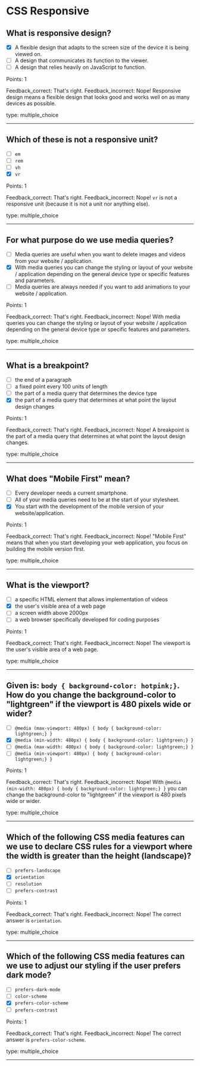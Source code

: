 # CSS Responsive

## What is responsive design?

- [x] A flexible design that adapts to the screen size of the device it is being viewed on.
- [ ] A design that communicates its function to the viewer.
- [ ] A design that relies heavily on JavaScript to function.

Points: 1

Feedback_correct: That's right.
Feedback_incorrect: Nope! Responsive design means a flexible design that looks good and works well on as many devices as possible.

type: multiple_choice

---

## Which of these is not a responsive unit?

- [ ] `em`
- [ ] `rem`
- [ ] `vh`
- [x] `vr`

Points: 1

Feedback_correct: That's right.
Feedback_incorrect: Nope! `vr` is not a responsive unit (because it is not a unit nor anything else).

type: multiple_choice

---

## For what purpose do we use media queries?

- [ ] Media queries are useful when you want to delete images and videos from your website / application.
- [x] With media queries you can change the styling or layout of your website / application depending on the general device type or specific features and parameters.
- [ ] Media queries are always needed if you want to add animations to your website / application.

Points: 1

Feedback_correct: That's right.
Feedback_incorrect: Nope! With media queries you can change the styling or layout of your website / application depending on the general device type or specific features and parameters.

type: multiple_choice

---

## What is a breakpoint?

- [ ] the end of a paragraph
- [ ] a fixed point every 100 units of length
- [ ] the part of a media query that determines the device type
- [x] the part of a media query that determines at what point the layout design changes

Points: 1

Feedback_correct: That's right.
Feedback_incorrect: Nope! A breakpoint is the part of a media query that determines at what point the layout design changes.

type: multiple_choice

---

## What does "Mobile First" mean?

- [ ] Every developer needs a current smartphone.
- [ ] All of your media queries need to be at the start of your stylesheet.
- [x] You start with the development of the mobile version of your website/application.

Points: 1

Feedback_correct: That's right.
Feedback_incorrect: Nope! "Mobile First" means that when you start developing your web application, you focus on building the mobile version first.

type: multiple_choice

---

## What is the viewport?

- [ ] a specific HTML element that allows implementation of videos
- [x] the user's visible area of a web page
- [ ] a screen width above 2000px
- [ ] a web browser specifically developed for coding purposes

Points: 1

Feedback_correct: That's right.
Feedback_incorrect: Nope! The viewport is the user's visible area of a web page.

type: multiple_choice

---

## Given is: `body { background-color: hotpink;}`. How do you change the background-color to "lightgreen" if the viewport is 480 pixels wide or wider?

- [ ] `@media (max-viewport: 480px) { body { background-color: lightgreen;} }`
- [x] `@media (min-width: 480px) { body { background-color: lightgreen;} }`
- [ ] `@media (max-width: 480px) { body { background-color: lightgreen;} }`
- [ ] `@media (min-viewport: 480px) { body { background-color: lightgreen;} }`

Points: 1

Feedback_correct: That's right.
Feedback_incorrect: Nope! With `@media (min-width: 480px) { body { background-color: lightgreen;} }` you can change the background-color to "lightgreen" if the viewport is 480 pixels wide or wider.

type: multiple_choice

---

## Which of the following CSS media features can we use to declare CSS rules for a viewport where the width is greater than the height (landscape)?

- [ ] `prefers-landscape`
- [x] `orientation`
- [ ] `resolution`
- [ ] `prefers-contrast`

Points: 1

Feedback_correct: That's right.
Feedback_incorrect: Nope! The correct answer is `orientation`.

type: multiple_choice

---

## Which of the following CSS media features can we use to adjust our styling if the user prefers dark mode?

- [ ] `prefers-dark-mode`
- [ ] `color-scheme`
- [x] `prefers-color-scheme`
- [ ] `prefers-contrast`

Points: 1

Feedback_correct: That's right.
Feedback_incorrect: Nope! The correct answer is `prefers-color-scheme`.

type: multiple_choice

---
